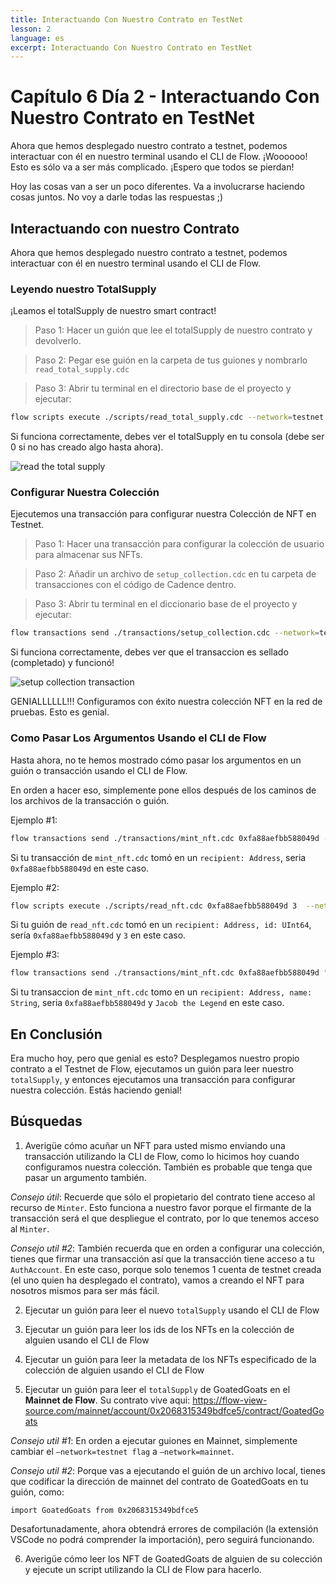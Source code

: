 ```yaml
---
title: Interactuando Con Nuestro Contrato en TestNet
lesson: 2
language: es
excerpt: Interactuando Con Nuestro Contrato en TestNet
---
```


# Capítulo 6 Día 2 - Interactuando Con Nuestro Contrato en TestNet

Ahora que hemos desplegado nuestro contrato a testnet, podemos interactuar con él en nuestro terminal usando el CLI de Flow. ¡Woooooo! Esto es sólo va a ser más complicado. ¡Espero que todos se pierdan!

Hoy las cosas van a ser un poco diferentes. Va a involucrarse haciendo cosas juntos. No voy a darle todas las respuestas ;)

## Interactuando con nuestro Contrato

Ahora que hemos desplegado nuestro contrato a testnet, podemos interactuar con él en nuestro terminal usando el CLI de Flow.

### Leyendo nuestro TotalSupply

¡Leamos el totalSupply de nuestro smart contract!

> Paso 1: Hacer un guión que lee el totalSupply de nuestro contrato y devolverlo.

> Paso 2: Pegar ese guión en la carpeta de tus guiones y nombrarlo `read_total_supply.cdc`

> Paso 3: Abrir tu terminal en el directorio base de el proyecto y ejecutar:

```bash
flow scripts execute ./scripts/read_total_supply.cdc --network=testnet
```

Si funciona correctamente, debes ver el totalSupply en tu consola (debe ser 0 si no has creado algo hasta ahora).

<img src="/courses/beginner-cadence/read-total-supply.png" alt="read the total supply" />

### Configurar Nuestra Colección

Ejecutemos una transacción para configurar nuestra Colección de NFT en Testnet.

> Paso 1: Hacer una transacción para configurar la colección de usuario para almacenar sus NFTs.

> Paso 2: Añadir un archivo de `setup_collection.cdc` en tu carpeta de transacciones con el código de Cadence dentro.

> Paso 3: Abrir tu terminal en el diccionario base de el proyecto y ejecutar:

```bash
flow transactions send ./transactions/setup_collection.cdc --network=testnet --signer=testnet-account
```

Si funciona correctamente, debes ver que el transaccion es sellado (completado) y funcionó!

<img src="/courses/beginner-cadence/setup-collection.png" alt="setup collection transaction" />

GENIALLLLLL!!! Configuramos con éxito nuestra colección NFT en la red de pruebas. Esto es genial.

### Como Pasar Los Argumentos Usando el CLI de Flow

Hasta ahora, no te hemos mostrado cómo pasar los argumentos en un guión o transacción usando el CLI de Flow.

En orden a hacer eso, simplemente pone ellos después de los caminos de los archivos de la transacción o guión.

Ejemplo #1:

```bash
flow transactions send ./transactions/mint_nft.cdc 0xfa88aefbb588049d --network=testnet --signer=testnet-account
```

Si tu transacción de `mint_nft.cdc` tomó en un `recipient: Address`, seria `0xfa88aefbb588049d` en este caso.

Ejemplo #2:

```bash
flow scripts execute ./scripts/read_nft.cdc 0xfa88aefbb588049d 3  --network=testnet
```

Si tu guión de `read_nft.cdc` tomó en un `recipient: Address, id: UInt64`, sería `0xfa88aefbb588049d` y `3` en este caso.

Ejemplo #3:

```bash
flow transactions send ./transactions/mint_nft.cdc 0xfa88aefbb588049d "Jacob the Legend" --network=testnet --signer=testnet-account
```

Si tu transaccion de `mint_nft.cdc` tomo en un `recipient: Address, name: String`, seria `0xfa88aefbb588049d` y `Jacob the Legend` en este caso.

## En Conclusión

Era mucho hoy, pero que genial es esto? Desplegamos nuestro propio contrato a el Testnet de Flow, ejecutamos un guión para leer nuestro `totalSupply`, y entonces ejecutamos una transacción para configurar nuestra colección. Estás haciendo genial!

## Búsquedas

1. Averigüe cómo acuñar un NFT para usted mismo enviando una transacción utilizando la CLI de Flow, como lo hicimos hoy cuando configuramos nuestra colección. También es probable que tenga que pasar un argumento también.

_Consejo útil_: Recuerde que sólo el propietario del contrato tiene acceso al recurso de `Minter`. Esto funciona a nuestro favor porque el firmante de la transacción será el que despliegue el contrato, por lo que tenemos acceso al `Minter`.

_Consejo util #2_: También recuerda que en orden a configurar una colección, tienes que firmar una transacción así que la transacción tiene acceso a tu `AuthAccount`. En este caso, porque solo tenemos 1 cuenta de testnet creada (el uno quien ha desplegado el contrato), vamos a creando el NFT para nosotros mismos para ser más fácil.

2. Ejecutar un guión para leer el nuevo `totalSupply` usando el CLI de Flow

3. Ejecutar un guión para leer los ids de los NFTs en la colección de alguien usando el CLI de Flow

4. Ejecutar un guión para leer la metadata de los NFTs especificado de la colección de alguien usando el CLI de Flow

5. Ejecutar un guión para leer el `totalSupply` de GoatedGoats en el **Mainnet de Flow**. Su contrato vive aqui: https://flow-view-source.com/mainnet/account/0x2068315349bdfce5/contract/GoatedGoats

_Consejo util #1_: En orden a ejecutar guiones en Mainnet, simplemente cambiar el `–network=testnet flag` a `–network=mainnet`.

_Consejo util #2_: Porque vas a ejecutando el guión de un archivo local, tienes que codificar la dirección de mainnet del contrato de GoatedGoats en tu guión, como:

```cadence
import GoatedGoats from 0x2068315349bdfce5
```

Desafortunadamente, ahora obtendrá errores de compilación (la extensión VSCode no podrá comprender la importación), pero seguirá funcionando.

6. Averigüe cómo leer los NFT de GoatedGoats de alguien de su colección y ejecute un script utilizando la CLI de Flow para hacerlo.
